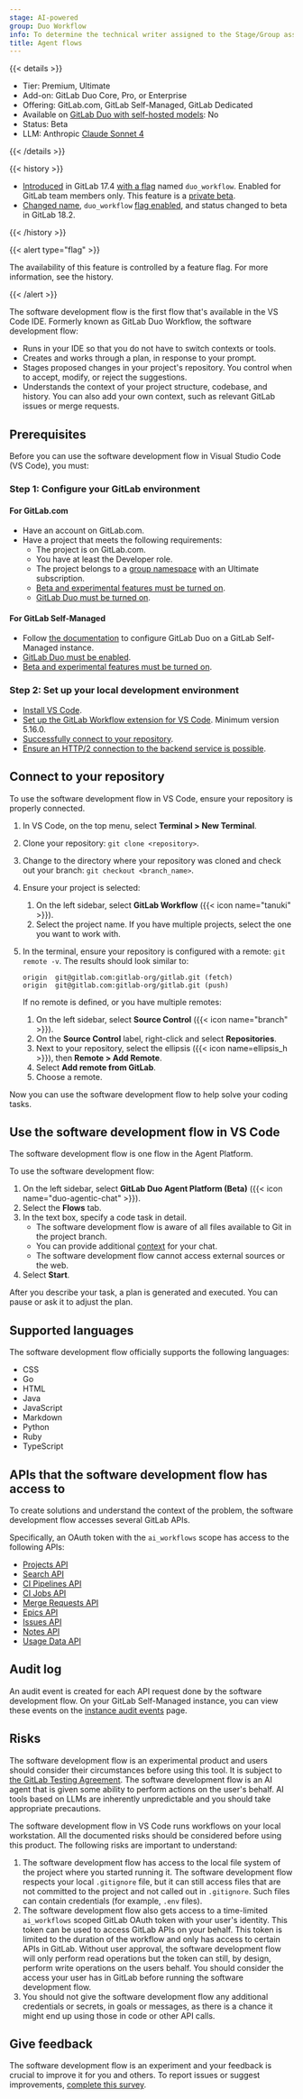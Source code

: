 ```yaml
---
stage: AI-powered
group: Duo Workflow
info: To determine the technical writer assigned to the Stage/Group associated with this page, see https://handbook.gitlab.com/handbook/product/ux/technical-writing/#assignments
title: Agent flows
---
```


{{< details >}}

- Tier: Premium, Ultimate
- Add-on: GitLab Duo Core, Pro, or Enterprise
- Offering: GitLab.com, GitLab Self-Managed, GitLab Dedicated
- Available on [GitLab Duo with self-hosted models](../../administration/gitlab_duo_self_hosted/_index.md): No
- Status: Beta
- LLM: Anthropic [Claude Sonnet 4](https://www.anthropic.com/claude/sonnet)

{{< /details >}}

{{< history >}}

- [Introduced](https://gitlab.com/groups/gitlab-org/-/epics/14153) in GitLab 17.4 [with a flag](../../administration/feature_flags/_index.md) named `duo_workflow`. Enabled for GitLab team members only. This feature is a [private beta](../../policy/development_stages_support.md).
- [Changed name](https://gitlab.com/gitlab-org/gitlab/-/issues/551382), `duo_workflow` [flag enabled](../../administration/feature_flags/_index.md), and status changed to beta in GitLab 18.2.

{{< /history >}}

{{< alert type="flag" >}}

The availability of this feature is controlled by a feature flag.
For more information, see the history.

{{< /alert >}}

The software development flow is the first flow that's available in the VS Code IDE.
Formerly known as GitLab Duo Workflow, the software development flow:

- Runs in your IDE so that you do not have to switch contexts or tools.
- Creates and works through a plan, in response to your prompt.
- Stages proposed changes in your project's repository.
  You control when to accept, modify, or reject the suggestions.
- Understands the context of your project structure, codebase, and history.
  You can also add your own context, such as relevant GitLab issues or merge requests.

## Prerequisites

Before you can use the software development flow in Visual Studio Code (VS Code), you must:

### Step 1: Configure your GitLab environment

#### For GitLab.com

- Have an account on GitLab.com.
- Have a project that meets the following requirements:
  - The project is on GitLab.com.
  - You have at least the Developer role.
  - The project belongs to a [group namespace](../namespace/_index.md) with an Ultimate subscription.
  - [Beta and experimental features must be turned on](../gitlab_duo/turn_on_off.md#turn-on-beta-and-experimental-features).
  - [GitLab Duo must be turned on](../gitlab_duo/turn_on_off.md).

#### For GitLab Self-Managed

- Follow [the documentation](../gitlab_duo/setup.md) to configure GitLab Duo on a GitLab Self-Managed instance.
- [GitLab Duo must be enabled](../gitlab_duo/turn_on_off.md#turn-gitlab-duo-core-on-or-off).
- [Beta and experimental features must be turned on](../gitlab_duo/turn_on_off.md#on-gitlab-self-managed).

### Step 2: Set up your local development environment

- [Install VS Code](https://code.visualstudio.com/download).
- [Set up the GitLab Workflow extension for VS Code](https://marketplace.visualstudio.com/items?itemName=GitLab.gitlab-workflow#setup). Minimum version 5.16.0.
- [Successfully connect to your repository](#connect-to-your-repository).
- [Ensure an HTTP/2 connection to the backend service is possible](troubleshooting.md#network-issues).

## Connect to your repository

To use the software development flow in VS Code, ensure your repository is properly connected.

1. In VS Code, on the top menu, select **Terminal > New Terminal**.
1. Clone your repository: `git clone <repository>`.
1. Change to the directory where your repository was cloned and check out your branch: `git checkout <branch_name>`.
1. Ensure your project is selected:
   1. On the left sidebar, select **GitLab Workflow** ({{< icon name="tanuki" >}}).
   1. Select the project name. If you have multiple projects, select the one you want to work with.
1. In the terminal, ensure your repository is configured with a remote: `git remote -v`. The results should look similar to:

   ```plaintext
   origin  git@gitlab.com:gitlab-org/gitlab.git (fetch)
   origin  git@gitlab.com:gitlab-org/gitlab.git (push)
   ```

   If no remote is defined, or you have multiple remotes:

   1. On the left sidebar, select **Source Control** ({{< icon name="branch" >}}).
   1. On the **Source Control** label, right-click and select **Repositories**.
   1. Next to your repository, select the ellipsis ({{< icon name=ellipsis_h >}}), then **Remote > Add Remote**.
   1. Select **Add remote from GitLab**.
   1. Choose a remote.

Now you can use the software development flow to help solve your coding tasks.

## Use the software development flow in VS Code

The software development flow is one flow in the Agent Platform.

To use the software development flow:

1. On the left sidebar, select **GitLab Duo Agent Platform (Beta)** ({{< icon name="duo-agentic-chat" >}}).
1. Select the **Flows** tab.
1. In the text box, specify a code task in detail.
   - The software development flow is aware of all files available to Git in the project branch.
   - You can provide additional [context](../gitlab_duo/context.md#gitlab-duo-chat) for your chat.
   - The software development flow cannot access external sources or the web.
1. Select **Start**.

After you describe your task, a plan is generated and executed.
You can pause or ask it to adjust the plan.

## Supported languages

The software development flow officially supports the following languages:

- CSS
- Go
- HTML
- Java
- JavaScript
- Markdown
- Python
- Ruby
- TypeScript

## APIs that the software development flow has access to

To create solutions and understand the context of the problem,
the software development flow accesses several GitLab APIs.

Specifically, an OAuth token with the `ai_workflows` scope has access
to the following APIs:

- [Projects API](../../api/projects.md)
- [Search API](../../api/search.md)
- [CI Pipelines API](../../api/pipelines.md)
- [CI Jobs API](../../api/jobs.md)
- [Merge Requests API](../../api/merge_requests.md)
- [Epics API](../../api/epics.md)
- [Issues API](../../api/issues.md)
- [Notes API](../../api/notes.md)
- [Usage Data API](../../api/usage_data.md)

## Audit log

An audit event is created for each API request done by the software development flow.
On your GitLab Self-Managed instance, you can view these events on the
[instance audit events](../../administration/compliance/audit_event_reports.md#instance-audit-events) page.

## Risks

The software development flow is an experimental product and users should consider their
circumstances before using this tool. It is subject to [the GitLab Testing Agreement](https://handbook.gitlab.com/handbook/legal/testing-agreement/).
The software development flow is an AI agent that is given some ability to perform actions on the user's behalf. AI tools based on LLMs are
inherently unpredictable and you should take appropriate precautions.

The software development flow in VS Code runs workflows on your local workstation.
All the documented risks should be considered before using this
product. The following risks are important to understand:

1. The software development flow has access to the local file system of the
   project where you started running it. The software development flow respects your local `.gitignore` file,
   but it can still access files that are not committed to the project and not called out in `.gitignore`.
   Such files can contain credentials (for example, `.env` files).
1. The software development flow also gets access to a time-limited `ai_workflows` scoped GitLab
   OAuth token with your user's identity. This token can be used to access
  GitLab APIs on your behalf. This token is limited to the duration of
   the workflow and only has access to certain APIs in GitLab.
   Without user approval, the software development flow will only perform read operations but the token can still,
   by design, perform write operations on the users behalf. You should consider
   the access your user has in GitLab before running the software development flow.
1. You should not give the software development flow any additional credentials or secrets, in
   goals or messages, as there is a chance it might end up using those in code
   or other API calls.

## Give feedback

The software development flow is an experiment and your feedback is crucial to improve it for you and others.
To report issues or suggest improvements,
[complete this survey](https://gitlab.fra1.qualtrics.com/jfe/form/SV_9GmCPTV7oH9KNuu).
